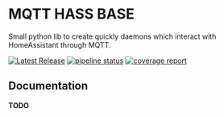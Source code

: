 # MQTT HASS BASE

Small python lib to create quickly daemons which interact with HomeAssistant through MQTT.

[![Latest Release](https://gitlab.com/ttblt-hass/mqtt-hass-base/-/badges/release.svg)](https://gitlab.com/ttblt-hass/mqtt-hass-base/-/releases)
[![pipeline status](https://gitlab.com/ttblt-hass/mqtt-hass-base/badges/master/pipeline.svg)](https://gitlab.com/ttblt-hass/mqtt-hass-base/-/commits/master)
[![coverage report](https://gitlab.com/ttblt-hass/mqtt-hass-base/badges/master/coverage.svg)](https://gitlab.com/ttblt-hass/mqtt-hass-base/-/commits/master)

## Documentation

**TODO**
